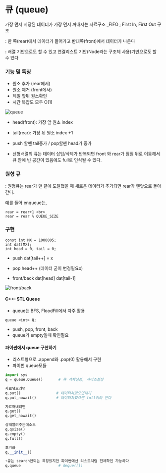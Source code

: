 # 큐 (queue)

가장 먼저 저장된 데이터가 가장 먼저 꺼내지는 자료구조 _FIFO ; First In, First Out 구조

: 한 쪽(rear)에서 데이터가 들어가고 반대쪽(front)에서 데이터가 나온다

: 배열 기반으로도 할 수 있고 연결리스트 기반(Node라는 구조체 사용)기반으로도 할 수 있다

### 기능 및 특징
- 원소 추가 (rear에서)
- 원소 제거 (front에서)
- 제일 앞뒤 원소확인 
- 시간 복잡도 모두 O(1)

![queue](https://img1.daumcdn.net/thumb/R1280x0/?scode=mtistory2&fname=https%3A%2F%2Fk.kakaocdn.net%2Fdn%2FtIB0q%2FbtqCBxHVCbe%2F8Q9zKNhaDEgPp3qvSKuqpk%2Fimg.png)

- head(front): 가장 앞 원소 index
- tail(rear): 가장 뒤 원소 index +1

- push 할땐 tail증가 / pop할땐 head가 증가

- 선형배열의 큐는 데이터 삽입/삭제가 반복되면 front 와 rear가 점점 뒤로 이동해서 큐 안에 빈 공간이 있음에도 full로 인식될 수 있다. 

### 원형 큐
: 원형큐는 rear가 맨 끝에 도달했을 때 새로운 데이터가 추가되면 rear가 맨앞으로 돌아간다. 

예를 들어 enqueue는,
```
rear = rear+1 <br>
rear = rear % QUEUE_SIZE 
```


### 구현
```
const int MX = 1000005;
int dat[MX];
int head = 0, tail = 0;
```

- push 
dat[tail++] = x

- pop 
head++ 
(데이터 굳이 변경필요x)

- front/back
dat[head]
dat[tail-1]

![front/back](https://img1.daumcdn.net/thumb/R1280x0/?scode=mtistory2&fname=https%3A%2F%2Fk.kakaocdn.net%2Fdn%2FbfvvNI%2FbtqCFxzXzPV%2F5Cf7uYGxZ9IaScP4Ky7odk%2Fimg.png)

#### C++: STL Queue
- queue는 BFS, FloodFill에서 자주 활용

```queue <int> Q; ```
- push, pop, front, back
- queue가 empty일때 확인필요


#### 파이썬에서 queue 구현하기
- 리스트형으로 .append와 .pop(0) 활용해서 구현
- 파이썬 queue모듈
```python
import sys
q = queue.Queue()       # 큐 객체생성, 사이즈설정

자료넣으려면
q.put()                # 데이터차있으면대기
q.put_nowait()         # 데이터차있으면 full이라 뜬다

자료꺼내려면
q.get() 
q.get_nowait()

상태알려주는메소드
q.qsize()
q.empty()
q.full()

초기화
q.__init__()

+큐는 search안되는 특징있지만 파이썬에선 리스트처럼 전체확인 가능하다
q.queue                 # deque([])
```
